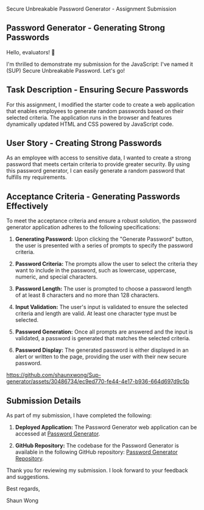 Secure Unbreakable Password Generator - Assignment Submission

## Password Generator - Generating Strong Passwords

Hello, evaluators! 🌟 

I'm thrilled to demonstrate my submission for the JavaScript: I've named it (SUP) Secure Unbreakable Password. Let's go!

## Task Description - Ensuring Secure Passwords

For this assignment, I modified the starter code to create a web application that enables employees to generate random passwords based on their selected criteria. The application runs in the browser and features dynamically updated HTML and CSS powered by JavaScript code.

## User Story - Creating Strong Passwords

As an employee with access to sensitive data, I wanted to create a strong password that meets certain criteria to provide greater security. By using this password generator, I can easily generate a random password that fulfills my requirements.

## Acceptance Criteria - Generating Passwords Effectively

To meet the acceptance criteria and ensure a robust solution, the password generator application adheres to the following specifications:

1. **Generating Password:** Upon clicking the "Generate Password" button, the user is presented with a series of prompts to specify the password criteria.

2. **Password Criteria:** The prompts allow the user to select the criteria they want to include in the password, such as lowercase, uppercase, numeric, and special characters.

3. **Password Length:** The user is prompted to choose a password length of at least 8 characters and no more than 128 characters.

4. **Input Validation:** The user's input is validated to ensure the selected criteria and length are valid. At least one character type must be selected.

5. **Password Generation:** Once all prompts are answered and the input is validated, a password is generated that matches the selected criteria.

6. **Password Display:** The generated password is either displayed in an alert or written to the page, providing the user with their new secure password.

https://github.com/shaunxwong/Sup-generator/assets/30486734/ec9ed770-fe44-4e17-b936-664d697d9c5b

## Submission Details

As part of my submission, I have completed the following:

1. **Deployed Application:** The Password Generator web application can be accessed at [Password Generator](https://github.com/shaunxwong/Sup-generator.git).

2. **GitHub Repository:** The codebase for the Password Generator is available in the following GitHub repository: [Password Generator Repository](https://shaunxwong.github.io/Sup-generator/).

Thank you for reviewing my submission. I look forward to your feedback and suggestions.

Best regards,

Shaun Wong
